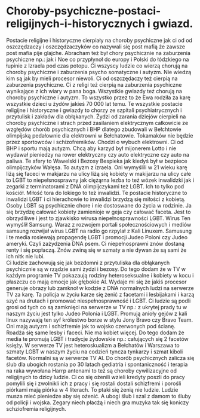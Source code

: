 # Choroby-psychiczne-postaci-religijnych-i-historycznych i gwiazd.
Postacie religijne i historyczne cierpiały na choroby psychiczne jak ci od od oszczędzaczy i oszczędzaczyków co nazywali się post mafią że zawsze post mafia pije glajche. Abracham też był chory psychicznie na zaburzenia psychiczne np.: jak i Noe co przypłynoł do europy i Polski do łódzkiego na łupinie z Izraela pod czas potopu. Ci wszyscy ludzie co wierzą chorują na choroby psychiczne i zaburzenia psycho somatyczne i autyzm. Nie wiedzą kim są jak by mieli procesor niewoli. Ci od oszczędaczy też cierpią na zaburzenia psychiczne. Ci z religi też cierpią na zaburzenia psychiczne wynikające z ich wiary w pana boga. 
Wszystkie gwiazdy też chorują na choroby psychiczne i autyzm. To wszystko przez to że Ewa rodziła za karę wszystkie dzieci u żydów jakieś 70 000 lat temu. Te wszystkie postacie religijne i historyczne i gwiazdy to chorzy ze szpitali psychiatrycznych i przytulisk i zakłaów dla obłąkanych. 
Żydzi od zarania dziejów cierpieli na choroby psychiczne i strach przed zasilaniem elektrycznym całkowicie ze wzgłędów chorób psychicznych i BHP dlatego zbudowali w Bełchtowie olimpijską pedałownie dla elektrowni w Bełchatowie. 
Tokamaków nie będzie przez sportowców i schizofremików. Chodzi o wybuch elektrowni. Ci od BHP i sportu mają autyzm. Chcą aby karzyd był mijonerem Lotto i nie wydawał pieniedzy na rower elektryczny czy auto elektryczne czy auto na paliwa. 
Te afery to Wawelski i Bezosy Bespieka jak kiedyś był w bezpiece olimpijczyków Wałęsa. To autyzm z izraela. 
Oni wymyślili w 21 wieku karę liżą się faceci w makjarzu na ulicy liżą się kobiety w makijarzu na ulicy całe to LGBT to niepełsnosprawny jak ciężąrna lezba to też wózek inwalidzki jak i zegarki z terminatorami z DNA olimpijczykami też LGBT. Ich to tylko pod kościół. 
Miłość tora do lokiego to też inwalidzi. Te postacie historyczne to inwalidzi LGBT i ci hierachowie to inwalidzi brzydzą się miłości z kobietą. 
Osoby LGBT są psychicznie chore i nie dostoswane do życia w rodzinie. Ja się brzydzę całować kobiety zamienioje w geja czy całować faceta. Jest to obrzydiliwe i jest to zjawkisko wirusa niepełnosprawności LGBT. Wirus Ten wymyślił Samsung. Waraz z rozwojem portali społecznościowych i mediów samsung rozwijał wirus LGBT na radio go rzpylał z Kali Linuxem. Samusung i te media rosiewają propagendę LGBT i promocji Judeo Poloni czy Judeo ameryki. Czyli zażydzenia DNA psem. Ci niepełnosprawni znów dostaną renty i się popłaczą. Znów zwiną się w szmaty a nie dywan że są sami że ich nitk nie lubi.  
Ci ludzie zachowują się jak bezdomni z przytuliska dla obłąkanych psychicznie są w rządzie sami żydzi i bezosy. Do tego dodam że w TV w każdym programie TV pokazaują rodziny heteroseksualne i kobiety w kocu i płaszczu co mają emocje jak głębokie AI. Wydaje mi się że jakiś procesor generuje obrazy lub zamknoł w kodzie z DNA normalnych ludzi na serwerze TV za karę. Ta policja w życiu karze się żenić z facetami i lesbijakami i karzą szyć na drutach i promować niespełnosprawność i LGBT. Ci ludzie są podli grosi od tych co są zamknięci na serwerze w TV np.: z ukrytej prady tu w naszym życiu jest tylko Judeo Polonia i LGBT. Promują anioły gejów z kali linux nazywają ten syf królestwo borze w stylu Jony Bravo czy Bravo Team.    
Oni mają autyzm i schizfremie jak to wojsko czerwonych pod ścianę. Roadża się same lesby i faceci. Nie ma kobiet więcej. Do tego dodam że media te promują LGBT  i tradycje żydowskie np.: całujących się 2 facetów księży. 
W serwerze TV jest heteroskualizm a Bełchatów i Warszawa to szmaty LGBT w naszym życiu na codzień tyncza tynkarzy i szmat kiboli facetów. Normalni są w serwerze TV AI. 
Do chorób psychicznych zalicza się ślub dla ubogich rostania po 30 latach gediatria i spontaniczność i terapia na raka wywołana Harrp antenami to też są choroby cywilizacyjne od religijnych to dzicy ludzie. 
Ci co się ożenili wzieli kredyty poszli do pracy pomylili się i zwolnikli ich z pracy i się rostali dostali schizfremi i porośli piórkami mają piórka w 4 literach. To ptaki się żenią nie ludzie. Ludzie musza mieć pieniedze aby się ożenić. A ubogi ślub i szal z damom to śluby od policji i wojska. Zegary niech płacżą i niech gra muzyka tak się koniczy schziofremia religijnych. 

